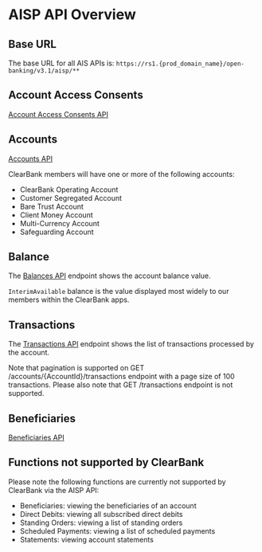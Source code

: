 # AISP API Overview

## Base URL
The base URL for all AIS APIs is: `https://rs1.{prod_domain_name}/open-banking/v3.1/aisp/**`

## Account Access Consents
[Account Access Consents API](/perry/developer/documentation?resource=ukhub-clrb-portal&document=swagger/account-info-openapi.yaml#operations-tag-Account_Access)

## Accounts
[Accounts API](/perry/developer/documentation?resource=ukhub-clrb-portal&document=swagger/account-info-openapi.yaml#operations-tag-Accounts)

ClearBank  members will have one or more of the following accounts:
- ClearBank Operating Account
- Customer Segregated Account
- Bare Trust Account
- Client Money Account
- Multi-Currency Account
- Safeguarding Account

## Balance
The [Balances API](/perry/developer/documentation?resource=ukhub-clrb-portal&document=swagger/account-info-openapi.yaml#operations-tag-Balances) endpoint shows the account balance value. 

`InterimAvailable` balance is the value displayed most widely to our members within the ClearBank apps.

## Transactions
The [Transactions API](/perry/developer/documentation?resource=ukhub-clrb-portal&document=swagger/account-info-openapi.yaml#/operations-tag-Transactions) endpoint shows the list of transactions processed by the account. 

Note that pagination is supported on GET /accounts/{AccountId}/transactions endpoint with a page size of 100 transactions. Please also note that GET /transactions endpoint is not supported.

## Beneficiaries
[Beneficiaries API](/perry/developer/documentation?resource=ukhub-clrb-portal&document=swagger/account-info-openapi.yaml#operations-tag-Beneficiaries)

## Functions not supported by ClearBank
Please note the following functions are currently not supported by ClearBank via the AISP API:
- Beneficiaries: viewing the beneficiaries of an account
- Direct Debits: viewing all subscribed direct debits
- Standing Orders: viewing a list of standing orders
- Scheduled Payments: viewing a list of scheduled payments
- Statements: viewing account statements 
